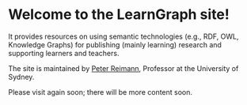 # Welcome to the LearnGraph site!

It provides resources on using semantic technologies (e.g., RDF, OWL, Knowledge Graphs) for publishing (mainly learning) research and supporting learners and teachers.  

The site is maintained by 
[Peter Reimann](https://www.sydney.edu.au/arts/about/our-people/academic-staff/peter-reimann.html), Professor at the University of Sydney.

Please visit again soon; there will be more content soon. 
